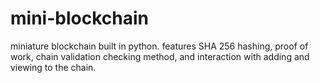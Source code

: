 # mini-blockchain
miniature blockchain built in python. features SHA 256 hashing, proof of work, chain validation checking method, and interaction with adding and viewing to the chain.
